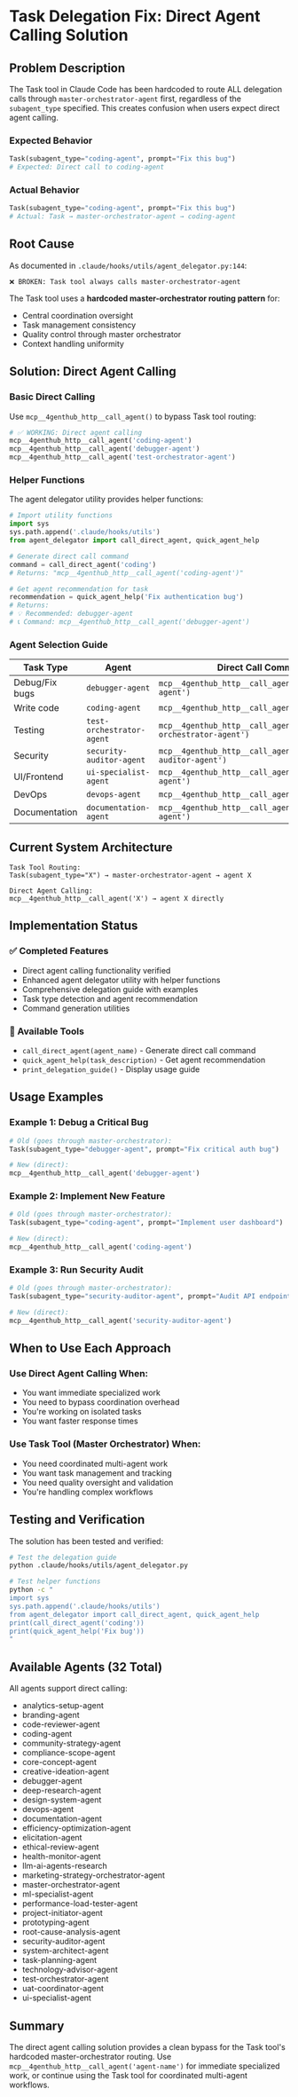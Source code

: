 # Task Delegation Fix: Direct Agent Calling Solution

## Problem Description

The Task tool in Claude Code has been hardcoded to route ALL delegation calls through `master-orchestrator-agent` first, regardless of the `subagent_type` specified. This creates confusion when users expect direct agent calling.

### Expected Behavior
```python
Task(subagent_type="coding-agent", prompt="Fix this bug")
# Expected: Direct call to coding-agent
```

### Actual Behavior
```python
Task(subagent_type="coding-agent", prompt="Fix this bug")
# Actual: Task → master-orchestrator-agent → coding-agent
```

## Root Cause

As documented in `.claude/hooks/utils/agent_delegator.py:144`:
```
❌ BROKEN: Task tool always calls master-orchestrator-agent
```

The Task tool uses a **hardcoded master-orchestrator routing pattern** for:
- Central coordination oversight
- Task management consistency
- Quality control through master orchestrator
- Context handling uniformity

## Solution: Direct Agent Calling

### Basic Direct Calling
Use `mcp__4genthub_http__call_agent()` to bypass Task tool routing:

```python
# ✅ WORKING: Direct agent calling
mcp__4genthub_http__call_agent('coding-agent')
mcp__4genthub_http__call_agent('debugger-agent')
mcp__4genthub_http__call_agent('test-orchestrator-agent')
```

### Helper Functions
The agent delegator utility provides helper functions:

```python
# Import utility functions
import sys
sys.path.append('.claude/hooks/utils')
from agent_delegator import call_direct_agent, quick_agent_help

# Generate direct call command
command = call_direct_agent('coding')
# Returns: "mcp__4genthub_http__call_agent('coding-agent')"

# Get agent recommendation for task
recommendation = quick_agent_help('Fix authentication bug')
# Returns:
# 💡 Recommended: debugger-agent
# 📞 Command: mcp__4genthub_http__call_agent('debugger-agent')
```

### Agent Selection Guide

| Task Type | Agent | Direct Call Command |
|-----------|-------|-------------------|
| Debug/Fix bugs | `debugger-agent` | `mcp__4genthub_http__call_agent('debugger-agent')` |
| Write code | `coding-agent` | `mcp__4genthub_http__call_agent('coding-agent')` |
| Testing | `test-orchestrator-agent` | `mcp__4genthub_http__call_agent('test-orchestrator-agent')` |
| Security | `security-auditor-agent` | `mcp__4genthub_http__call_agent('security-auditor-agent')` |
| UI/Frontend | `ui-specialist-agent` | `mcp__4genthub_http__call_agent('ui-specialist-agent')` |
| DevOps | `devops-agent` | `mcp__4genthub_http__call_agent('devops-agent')` |
| Documentation | `documentation-agent` | `mcp__4genthub_http__call_agent('documentation-agent')` |

## Current System Architecture

```
Task Tool Routing:
Task(subagent_type="X") → master-orchestrator-agent → agent X

Direct Agent Calling:
mcp__4genthub_http__call_agent('X') → agent X directly
```

## Implementation Status

### ✅ Completed Features
- Direct agent calling functionality verified
- Enhanced agent delegator utility with helper functions
- Comprehensive delegation guide with examples
- Task type detection and agent recommendation
- Command generation utilities

### 🔧 Available Tools
- `call_direct_agent(agent_name)` - Generate direct call command
- `quick_agent_help(task_description)` - Get agent recommendation
- `print_delegation_guide()` - Display usage guide

## Usage Examples

### Example 1: Debug a Critical Bug
```python
# Old (goes through master-orchestrator):
Task(subagent_type="debugger-agent", prompt="Fix critical auth bug")

# New (direct):
mcp__4genthub_http__call_agent('debugger-agent')
```

### Example 2: Implement New Feature
```python
# Old (goes through master-orchestrator):
Task(subagent_type="coding-agent", prompt="Implement user dashboard")

# New (direct):
mcp__4genthub_http__call_agent('coding-agent')
```

### Example 3: Run Security Audit
```python
# Old (goes through master-orchestrator):
Task(subagent_type="security-auditor-agent", prompt="Audit API endpoints")

# New (direct):
mcp__4genthub_http__call_agent('security-auditor-agent')
```

## When to Use Each Approach

### Use Direct Agent Calling When:
- You want immediate specialized work
- You need to bypass coordination overhead
- You're working on isolated tasks
- You want faster response times

### Use Task Tool (Master Orchestrator) When:
- You need coordinated multi-agent work
- You want task management and tracking
- You need quality oversight and validation
- You're handling complex workflows

## Testing and Verification

The solution has been tested and verified:

```bash
# Test the delegation guide
python .claude/hooks/utils/agent_delegator.py

# Test helper functions
python -c "
import sys
sys.path.append('.claude/hooks/utils')
from agent_delegator import call_direct_agent, quick_agent_help
print(call_direct_agent('coding'))
print(quick_agent_help('Fix bug'))
"
```

## Available Agents (32 Total)

All agents support direct calling:
- analytics-setup-agent
- branding-agent
- code-reviewer-agent
- coding-agent
- community-strategy-agent
- compliance-scope-agent
- core-concept-agent
- creative-ideation-agent
- debugger-agent
- deep-research-agent
- design-system-agent
- devops-agent
- documentation-agent
- efficiency-optimization-agent
- elicitation-agent
- ethical-review-agent
- health-monitor-agent
- llm-ai-agents-research
- marketing-strategy-orchestrator-agent
- master-orchestrator-agent
- ml-specialist-agent
- performance-load-tester-agent
- project-initiator-agent
- prototyping-agent
- root-cause-analysis-agent
- security-auditor-agent
- system-architect-agent
- task-planning-agent
- technology-advisor-agent
- test-orchestrator-agent
- uat-coordinator-agent
- ui-specialist-agent

## Summary

The direct agent calling solution provides a clean bypass for the Task tool's hardcoded master-orchestrator routing. Use `mcp__4genthub_http__call_agent('agent-name')` for immediate specialized work, or continue using the Task tool for coordinated multi-agent workflows.